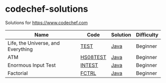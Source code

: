 codechef-solutions
==================

Solutions for https://www.codechef.com

| Name | Code | Solution | Difficulty |
| ---- | ---- | -------- | ---------- |
| Life, the Universe, and Everything | [TEST](https://www.codechef.com/problems/TEST) | [Java](./TEST/Main.java) | Beginner
| ATM | [HS08TEST](https://www.codechef.com/problems/HS08TEST) | [Java](./HS08TEST/Main.java) | Beginner
| Enormous Input Test | [INTEST](https://www.codechef.com/problems/INTEST) | [Java](./INTEST/Main.java) | Beginner
| Factorial | [FCTRL](https://www.codechef.com/problems/FCTRL/) | [Java](./FCTRL/Main.java) | Beginner
